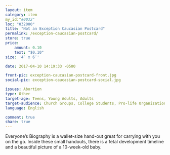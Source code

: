 ```yaml
---
layout: item
category: item
my_id:"#0032"
loc: "032000"
title: "Not an Exception Caucasian Postcard"
permalink: /exception-caucasian-postcard/
store: true
price:
    amount: 0.10
    text: "$0.10"
size: '4″ x 6″'

date: 2017-04-10 14:19:33 -0500

front-pic: exception-caucasian-postcard-front.jpg
social-pic: exception-caucasian-postcard-social.jpg

issues: Abortion
type: Other
target-age: Teens, Young Adults, Adults
target-audience: Church Groups, College Students, Pro-life Organizations, Sidewalk CounselorsChurch Groups, College Students, High School Students, Pro-life Organizations, Sidewalk Counselors, Unintended Pregnancy
language: English

comment: true
share: true
---
```

Everyone’s Biography is a wallet-size hand-out great for carrying with you on the go. Inside these small handouts, there is a fetal development timeline and a beautiful picture of a 10-week-old baby.
